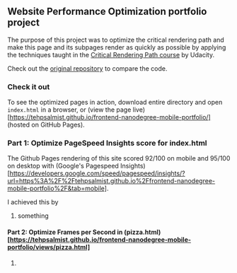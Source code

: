 ## Website Performance Optimization portfolio project

The purpose of this project was to optimize the critical rendering path and make this page and its subpages render as quickly as possible by applying the techniques taught in the [Critical Rendering Path course](https://www.udacity.com/course/ud884) by Udacity.

Check out the [original repository](https://github.com/udacity/frontend-nanodegree-mobile-portfolio) to compare the code.

### Check it out

To see the optimized pages in action, download entire directory and open `index.html` in a browser, or (view the page live)[https://tehpsalmist.github.io/frontend-nanodegree-mobile-portfolio/] (hosted on GitHub Pages).

### Part 1: Optimize PageSpeed Insights score for index.html

The Github Pages rendering of this site scored 92/100 on mobile and 95/100 on desktop with (Google's Pagespeed Insights)[https://developers.google.com/speed/pagespeed/insights/?url=https%3A%2F%2Ftehpsalmist.github.io%2Ffrontend-nanodegree-mobile-portfolio%2F&tab=mobile].

I achieved this by
1. something

#### Part 2: Optimize Frames per Second in (pizza.html)[https://tehpsalmist.github.io/frontend-nanodegree-mobile-portfolio/views/pizza.html]


1. 
